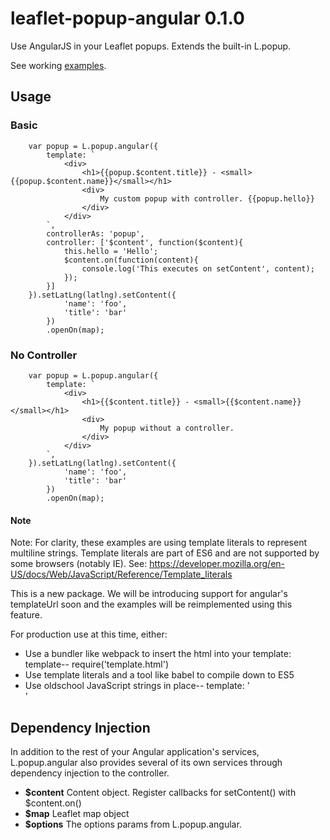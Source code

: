 # leaflet-popup-angular 0.1.0
Use AngularJS in your Leaflet popups. Extends the built-in L.popup.

See working [examples](http://grantharris.github.io/leaflet-popup-angular/examples/examples.html).

## Usage

### Basic
```
	var popup = L.popup.angular({
		template: `
			<div>
				<h1>{{popup.$content.title}} - <small>{{popup.$content.name}}</small></h1>
				<div>
					My custom popup with controller. {{popup.hello}}
				</div>
			</div>
		`,
		controllerAs: 'popup',
		controller: ['$content', function($content){
			this.hello = 'Hello';
			$content.on(function(content){
				console.log('This executes on setContent', content);
			});
		}]
	}).setLatLng(latlng).setContent({
	    	'name': 'foo',
	    	'title': 'bar'
	    })
	    .openOn(map);
```


### No Controller

```
	var popup = L.popup.angular({
		template: `
			<div>
				<h1>{{$content.title}} - <small>{{$content.name}}</small></h1>
				<div>
					My popup without a controller.
				</div>
			</div>
		`,
	}).setLatLng(latlng).setContent({
	    	'name': 'foo',
	    	'title': 'bar'
	    })
	    .openOn(map);
```

#### Note

Note: For clarity, these examples are using template literals to represent multiline strings.
Template literals are part of ES6 and are not supported by some browsers (notably IE).
See: https://developer.mozilla.org/en-US/docs/Web/JavaScript/Reference/Template_literals

This is a new package. We will be introducing support for angular's templateUrl soon 
and the examples will be reimplemented using this feature.

For production use at this time, either:
* Use a bundler like webpack to insert the html into your template: template-- require('template.html')
* Use template literals and a tool like babel to compile down to ES5
* Use oldschool JavaScript strings in place-- template: '<div></div>'


## Dependency Injection
In addition to the rest of your Angular application's services, L.popup.angular also provides several of its own services through dependency injection to the controller.

* __$content__ Content object. Register callbacks for setContent() with $content.on()
* __$map__ Leaflet map object
* __$options__ The options params from L.popup.angular.
